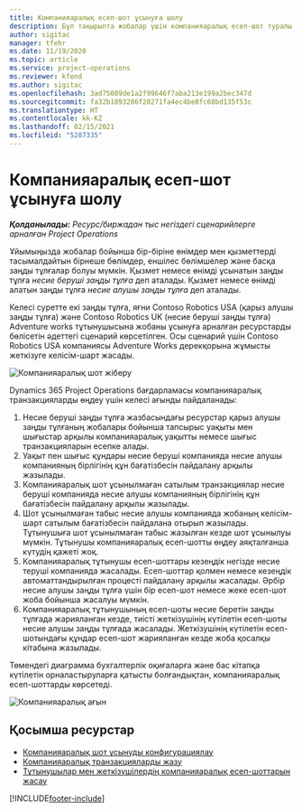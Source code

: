 ```yaml
---
title: Компанияаралық есеп-шот ұсынуға шолу
description: Бұл тақырыпта жобалар үшін компанияаралық есеп-шот туралы ақпарат пен мысалдар келтірілген.
author: sigitac
manager: tfehr
ms.date: 11/19/2020
ms.topic: article
ms.service: project-operations
ms.reviewer: kfend
ms.author: sigitac
ms.openlocfilehash: 3ad75089de1a2f99646f7aba213e199a2bec347d
ms.sourcegitcommit: fa32b1893286f20271fa4ec4be8fc68bd135f53c
ms.translationtype: HT
ms.contentlocale: kk-KZ
ms.lasthandoff: 02/15/2021
ms.locfileid: "5287335"
---
```

# <a name="intercompany-invoicing-overview"></a>Компанияаралық есеп-шот ұсынуға шолу

_**Қолданылады:** Ресурс/биржадан тыс негіздегі сценарийлерге арналған Project Operations_

Ұйымыңызда жобалар бойынша бір-біріне өнімдер мен қызметтерді тасымалдайтын бірнеше бөлімдер, еншілес бөлімшелер және басқа заңды тұлғалар болуы мүмкін. Қызмет немесе өнімді ұсынатын заңды тұлға *несие беруші заңды тұлға* деп аталады. Қызмет немесе өнімді алатын заңды тұлға *несие алушы заңды тұлға* деп аталады.

Келесі суретте екі заңды тұлға, яғни Contoso Robotics USA (қарыз алушы заңды тұлға) және Contoso Robotics UK (несие беруші заңды тұлға) Adventure works тұтынушысына жобаны ұсынуға арналған ресурстарды бөлісетін әдеттегі сценарий көрсетілген. Осы сценарий үшін Contoso Robotics USA компаниясы Adventure Works дерекқорына жұмысты жеткізуге келісім-шарт жасады.

![Компанияаралық шот жіберу](./media/IntercompanyScenario.png) 

Dynamics 365 Project Operations бағдарламасы компанияаралық транзакцияларды өңдеу үшін келесі ағынды пайдаланады:

1. Несие беруші заңды тұлға жазбасындағы ресурстар қарыз алушы заңды тұлғаның жобалары бойынша тапсырыс уақыты мен шығыстар арқылы компанияаралық уақытты немесе шығыс транзакцияларын есепке алады.
2. Уақыт пен шығыс құндары несие беруші компанияда несие алушы компанияның бірлігінің құн бағатізбесін пайдалану арқылы жазылады.
3. Компанияаралық шот ұсынылмаған сатылым транзакциялар несие беруші компанияда несие алушы компанияның бірлігінің құн бағатізбесін пайдалану арқылы жазылады.
4. Шот ұсынылмаған табыс несие алушы компанияда жобаның келісім-шарт сатылым бағатізбесін пайдалана отырып жазылады. Тұтынушыға шот ұсынылмаған табыс жазылған кезде шот ұсынылуы мүмкін. Тұтынушы компанияаралық есеп-шотты өңдеу аяқталғанша күтудің қажеті жоқ.
5. Компанияаралық тұтынушы есеп-шоттары кезеңдік негізде несие теруші компанияда жасалады. Есеп-шоттар қолмен немесе кезеңдік автоматтандырылған процесті пайдалану арқылы жасалады. Әрбір несие алушы заңды тұлға үшін бір есеп-шот немесе жеке есеп-шот жоба бойынша жасалуы мүмкін.
6. Компанияаралық тұтынушының есеп-шоты несие беретін заңды тұлғада жарияланған кезде, тиісті жеткізушінің күтілетін есеп-шоты несие алушы заңды тұлғада жасалады. Жеткізушінің күтілетін есеп-шотындағы құндар есеп-шот жарияланған кезде жоба қосалқы кітабына жазылады.

Төмендегі диаграмма бухгалтерлік оқиғаларға және бас кітапқа күтілетін орналастыруларға қатысты болғандықтан, компанияаралық есеп-шоттарды көрсетеді.

![Компанияаралық ағын](./media/IntercompanyFlow.png)

## <a name="additional-resources"></a>Қосымша ресурстар

- [Компанияаралық шот ұсынуды конфигурациялау](configure-intercompany-invoicing.md)
- [Компанияаралық транзакцияларды жазу](create-intercompany-transactions.md)
- [Тұтынушылар мен жеткізушілердің компанияаралық есеп-шоттарын жасау](create-intercompany-customer-vendor-invoices.md)


[!INCLUDE[footer-include](../includes/footer-banner.md)]